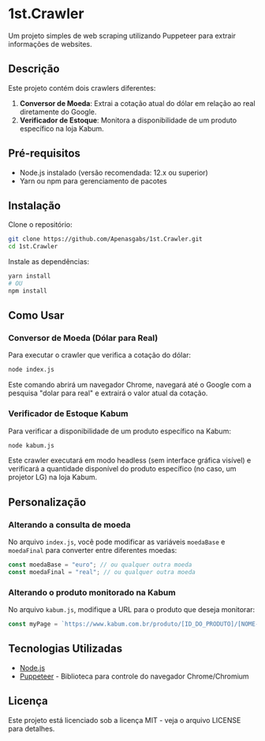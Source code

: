 # 1st.Crawler

Um projeto simples de web scraping utilizando Puppeteer para extrair informações de websites.

## Descrição

Este projeto contém dois crawlers diferentes:

1. **Conversor de Moeda**: Extrai a cotação atual do dólar em relação ao real diretamente do Google.
2. **Verificador de Estoque**: Monitora a disponibilidade de um produto específico na loja Kabum.

## Pré-requisitos

- Node.js instalado (versão recomendada: 12.x ou superior)
- Yarn ou npm para gerenciamento de pacotes

## Instalação

Clone o repositório:

```bash
git clone https://github.com/Apenasgabs/1st.Crawler.git
cd 1st.Crawler
```

Instale as dependências:

```bash
yarn install
# OU
npm install
```

## Como Usar

### Conversor de Moeda (Dólar para Real)

Para executar o crawler que verifica a cotação do dólar:

```bash
node index.js
```

Este comando abrirá um navegador Chrome, navegará até o Google com a pesquisa "dolar para real" e extrairá o valor atual da cotação.

### Verificador de Estoque Kabum

Para verificar a disponibilidade de um produto específico na Kabum:

```bash
node kabum.js
```

Este crawler executará em modo headless (sem interface gráfica visível) e verificará a quantidade disponível do produto específico (no caso, um projetor LG) na loja Kabum.

## Personalização

### Alterando a consulta de moeda

No arquivo `index.js`, você pode modificar as variáveis `moedaBase` e `moedaFinal` para converter entre diferentes moedas:

```javascript
const moedaBase = "euro"; // ou qualquer outra moeda
const moedaFinal = "real"; // ou qualquer outra moeda
```

### Alterando o produto monitorado na Kabum

No arquivo `kabum.js`, modifique a URL para o produto que deseja monitorar:

```javascript
const myPage = `https://www.kabum.com.br/produto/[ID_DO_PRODUTO]/[NOME-DO-PRODUTO]`;
```

## Tecnologias Utilizadas

- [Node.js](https://nodejs.org/)
- [Puppeteer](https://pptr.dev/) - Biblioteca para controle do navegador Chrome/Chromium

## Licença

Este projeto está licenciado sob a licença MIT - veja o arquivo LICENSE para detalhes.
